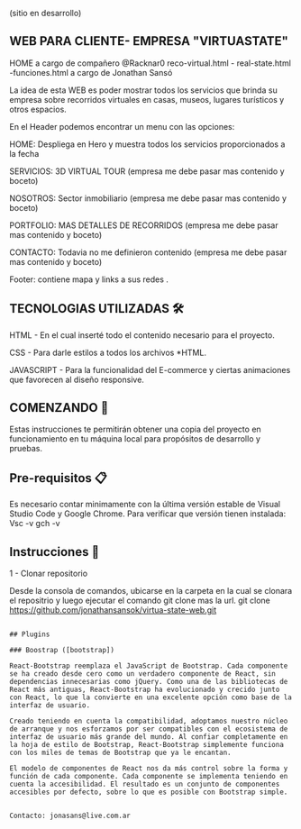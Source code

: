(sitio en desarrollo)
## WEB PARA CLIENTE- EMPRESA "VIRTUASTATE" 
HOME a cargo de compañero @Racknar0
reco-virtual.html - real-state.html -funciones.html a cargo de Jonathan Sansó

  La idea de esta WEB es poder mostrar todos los servicios que brinda su empresa sobre recorridos virtuales en casas, museos, lugares turísticos y otros espacios.
  
En el Header podemos encontrar un menu con las opciones:

HOME: Despliega en Hero y muestra todos los servicios proporcionados a la fecha

SERVICIOS: 3D VIRTUAL TOUR (empresa me debe pasar mas contenido y boceto)

NOSOTROS: Sector inmobiliario (empresa me debe pasar mas contenido y boceto)

PORTFOLIO: MAS DETALLES DE RECORRIDOS  (empresa me debe pasar mas contenido y boceto)

CONTACTO: Todavia no me definieron contenido (empresa me debe pasar mas contenido y boceto)

Footer: contiene mapa y  links a sus redes .

## TECNOLOGIAS UTILIZADAS 🛠️

HTML - En el cual inserté todo el contenido necesario para el proyecto. 

CSS - Para darle estilos a todos los archivos *HTML.  

JAVASCRIPT - Para la funcionalidad del E-commerce y ciertas animaciones que favorecen al diseño responsive. 

## COMENZANDO 🚀 
Estas instrucciones te permitirán obtener una copia del proyecto en funcionamiento en tu máquina local para propósitos de desarrollo y pruebas.  

## Pre-requisitos 📋 
Es necesario contar minimamente con la última versión estable de Visual Studio Code y Google Chrome. Para verificar que versión tienen instalada: 
Vsc -v 
gch -v 


## Instrucciones 🔧

1 - Clonar repositorio

Desde la consola de comandos, ubicarse en la carpeta en la cual se clonara el repositrio y luego ejecutar el comando git clone mas la url.
git clone https://github.com/jonathansansok/virtua-state-web.git

```

## Plugins

### Boostrap ([bootstrap])

React-Bootstrap reemplaza el JavaScript de Bootstrap. Cada componente se ha creado desde cero como un verdadero componente de React, sin dependencias innecesarias como jQuery. Como una de las bibliotecas de React más antiguas, React-Bootstrap ha evolucionado y crecido junto con React, lo que la convierte en una excelente opción como base de la interfaz de usuario.

Creado teniendo en cuenta la compatibilidad, adoptamos nuestro núcleo de arranque y nos esforzamos por ser compatibles con el ecosistema de interfaz de usuario más grande del mundo. Al confiar completamente en la hoja de estilo de Bootstrap, React-Bootstrap simplemente funciona con los miles de temas de Bootstrap que ya le encantan.

El modelo de componentes de React nos da más control sobre la forma y función de cada componente. Cada componente se implementa teniendo en cuenta la accesibilidad. El resultado es un conjunto de componentes accesibles por defecto, sobre lo que es posible con Bootstrap simple.


Contacto: jonasans@live.com.ar
